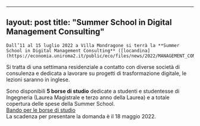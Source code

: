 
---
layout: post
title:  "Summer School in Digital Management Consulting"
---
	Dall’11 al 15 luglio 2022 a Villa Mondragone si terrà la **Summer School in Digital Management Consulting** ([locandina](https://economia.uniroma2.it/public/eco/files/news/2022/MANAGEMENT_CONSULTING_IN_THE_DIGITAL_AGE_22_1.pdf)). 
Si tratta di una settimana residenziale a contatto con diverse società di consulenza e dedicata a lavorare su progetti di trasformazione digitale, le lezioni saranno in inglese.

  


Sono disponibili **5 borse di studio** dedicate a studenti e studentesse di Ingegneria (Laurea Magistrale e terzo anno della Laurea) e a totale copertura delle spese della Summer School.   
[Bando per le borse di studio](https://economia.uniroma2.it/dmd/bandi-e-selezioni/3-1203/call-for-application-ay-2021-2022-intensive-training-programme-management-consulting-in-the-digital-age-reserved-to-the-schools-of-economics-and-engineering)   
La scadenza per presentare la domanda è il 18 maggio 2022.